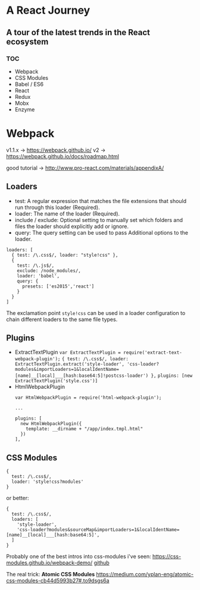 # A React Journey
## A tour of the latest trends in the React ecosystem

### TOC

* Webpack
* CSS Modules
* Babel / ES6
* React
* Redux
* Mobx
* Enzyme


# Webpack
v1.1.x -> https://webpack.github.io/
v2 -> https://webpack.github.io/docs/roadmap.html

good tutorial -> http://www.pro-react.com/materials/appendixA/


## Loaders

* test:  A regular expression that matches the file extensions that should run through this loader (Required).
* loader:  The name of the loader (Required).
* include / exclude:   Optional setting to manually set which folders and files the loader should explicitly add or ignore.
* query:  The query setting can be used to pass Additional options to the loader.

```
loaders: [
  { test: /\.css$/, loader: "style!css" },
  {
    test: /\.js$/,
    exclude: /node_modules/,
    loader: 'babel',
    query: {
      presets: ['es2015','react']
    }
  }
]
```

The exclamation point `style!css` can be used in a loader configuration to chain different loaders to the same file types.

## Plugins

* ExtractTextPlugin
  `var ExtractTextPlugin = require('extract-text-webpack-plugin');`
  `{ test: /\.css$/, loader: ExtractTextPlugin.extract('style-loader', 'css-loader?modules&importLoaders=1&localIdentName=[name]__[local]___[hash:base64:5]!postcss-loader') },`
  `plugins: [new ExtractTextPlugin('style.css')]`
* HtmlWebpackPlugin
  ```
  var HtmlWebpackPlugin = require('html-webpack-plugin');

  ...

  plugins: [
    new HtmlWebpackPlugin({
      template: __dirname + "/app/index.tmpl.html"
    })
  ],
  ```
## CSS Modules

```
{
  test: /\.css$/,
  loader: 'style!css?modules'
}
```
or better:
```
{
  test: /\.css$/,
  loaders: [
    'style-loader',
    'css-loader?modules&sourceMap&importLoaders=1&localIdentName=[name]__[local]___[hash:base64:5]',
  ]
}
```

Probably one of the best intros into css-modules i've seen: https://css-modules.github.io/webpack-demo/
[github](https://github.com/css-modules/webpack-demo)


The real trick: **Atomic CSS Modules**
https://medium.com/yplan-eng/atomic-css-modules-cb44d5993b27#.to9dsgs6a
